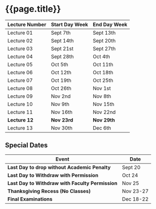 

# {{page.title}}

| Lecture Number | Start Day Week | End Day Week |
| -------------- | -------------- | ------------ |
| Lecture 01     | Sept 7th       | Sept 13th    |
| Lecture 02     | Sept 14th      | Sept 20th    |
| Lecture 03     | Sept 21st      | Sept 27th    |
| Lecture 04     | Sept 28th      | Oct 4th      |
| Lecture 05     | Oct 5th        | Oct 11th     |
| Lecture 06     | Oct 12th       | Oct 18th     |
| Lecture 07     | Oct 19th       | Oct 25th     |
| Lecture 08     | Oct 26th       | Nov 1st      |
| Lecture 09     | Nov 2nd        | Nov 8th      |
| Lecture 10     | Nov 9th        | Nov 15th     |
| Lecture 11     | Nov 16th       | Nov 22nd     |
| **Lecture 12** | **Nov 23rd**   | **Nov 29th** |
| Lecture 13     | Nov 30th       | Dec 6th      |

## Special Dates

| Event                                            | Date      |
| ------------------------------------------------ | --------- |
| **Last Day to drop without Academic Penalty**    | Sept 20   |
| **Last Day to Withdraw with Permission**         | Oct 24    |
| **Last Day to Withdraw with Faculty Permission** | Nov 25    |
| **Thanksgiving Recess (No Classes)**             | Nov 23-27 |
| **Final Examinations**                           | Dec 18-22 |